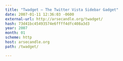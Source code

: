 ```yaml
---
title: "Twadget — The Twitter Vista Sidebar Gadget"
date: 2007-01-11 12:36:03 -0600
external-url: http://arsecandle.org/twadget/
hash: 73d41bc45493574e6ffff4dfc408a3d3
year: 2007
month: 01
scheme: http
host: arsecandle.org
path: /twadget/

---
```



